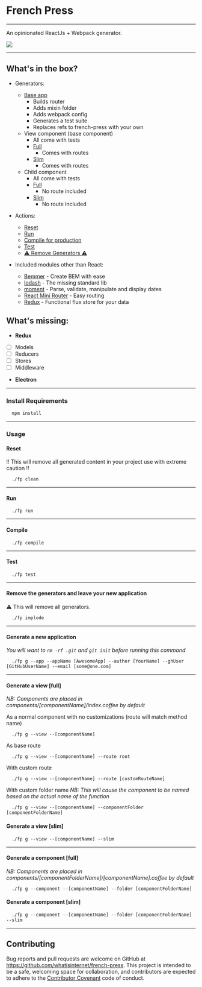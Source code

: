 # French Press
---

An opinionated ReactJs + Webpack generator.

![](https://raw.github.com/whatisinternet/french-press/master/logo.png)

---

## What's in the box?
- Generators:
  - [Base app](#generate-a-new-application)
    - Builds router
    - Adds mixin folder
    - Adds webpack config
    - Generates a test suite
    - Replaces refs to french-press with your own
  - View component (base component)
    - All come with tests
    - [Full](#generate-a-view-full)
      - Comes with routes
    - [Slim](#generate-a-view-slim)
      - Comes with routes
  - Child component
    - All come with tests
    - [Full](#generate-a-component-full)
      - No route included
    - [Slim](#generate-a-component-slim)
      - No route included

- Actions:
  - [Reset](#reset)
  - [Run](#run)
  - [Compile for production](#compile)
  - [Test](#test)
  - [:warning: Remove Generators :warning:](#remove-the-generators-and-leave-your-new-application)

- Included modules other than React:
  - [Bemmer](https://www.npmjs.com/package/bemmer-node) - Create BEM with ease
  - [lodash](https://www.npmjs.com/package/lodash) - The missing standard lib
  - [moment](https://www.npmjs.com/package/moment) - Parse, validate, manipulate and display dates
  - [React Mini Router](https://www.npmjs.com/package/react-mini-router) - Easy routing
  - [Redux](https://www.npmjs.com/package/redux) - Functional flux store for your data

## What's missing:

- **Redux**
- [ ] Models
- [ ] Reducers
- [ ] Stores
- [ ] Middleware

- **Electron**

---

### Install Requirements

```shell
  npm install
```

---

### Usage

#### Reset
:bangbang: This will remove all generated content in your project use with extreme caution :bangbang:
```shell
  ./fp clean
```

---

#### Run
```shell
  ./fp run
```

---

#### Compile
```shell
  ./fp compile
```

---

#### Test
```shell
  ./fp test
```

---

#### Remove the generators and leave your new application

:warning: This will remove all generators.

```shell
  ./fp implode
```

---

#### Generate a new application

*You will want to `rm -rf .git` and `git init` before running this command*

```shell
  ./fp g --app --appName [AwesomeApp] --author [YourName] --ghUser [GitHubUserName] --email [some@one.com]
```

---

#### Generate a view [full]

*NB: Components are placed in components/[componentName]/index.coffee by default*

As a normal component with no customizations (route will match method name)
```shell
  ./fp g --view --[componentName]
```

As base route
```shell
  ./fp g --view --[componentName] --route root
```

With custom route
```shell
  ./fp g --view --[componentName] --route [customRouteName]
```

With custom folder name
*NB: This will cause the component to be named based on the actual name of the function*
```shell
  ./fp g --view --[componentName] --componentFolder [componentFolderName]
```

#### Generate a view [slim]

```shell
  ./fp g --view --[componentName] --slim
```

---

#### Generate a component [full]

*NB: Components are placed in components/[componentFolderName]/[componentName].coffee by default*

```shell
  ./fp g --component --[componentName] --folder [componentFolderName]
```

#### Generate a component [slim]

```shell
  ./fp g --component --[componentName] --folder [componentFolderName] --slim
```

---

## Contributing

Bug reports and pull requests are welcome on GitHub at https://github.com/whatisinternet/french-press. This project is intended to be a safe, welcoming space for collaboration, and contributors are expected to adhere to the [Contributor Covenant](http://contributor-covenant.org) code of conduct.
